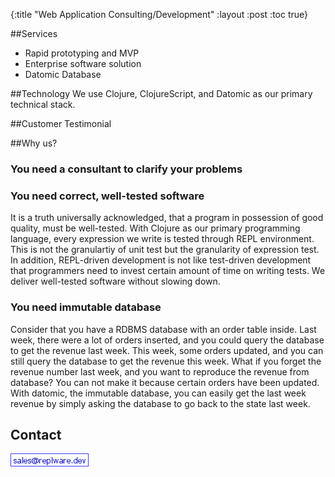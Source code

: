 {:title "Web Application Consulting/Development"
 :layout :post
 :toc true}

##Services

- Rapid prototyping and MVP  
- Enterprise software solution
- Datomic Database

##Technology
We use Clojure, ClojureScript, and Datomic as our primary technical stack.

##Customer Testimonial

##Why us?

### You need a consultant to clarify your problems 

### You need correct, well-tested software

It is a truth universally acknowledged, that a program in possession of good quality, must be well-tested. With Clojure as our primary programming language, every expression we write is tested through REPL environment. This is not the granulartiy of unit test but the granularity of expression test. In addition, REPL-driven development is not like test-driven development that programmers need to invest certain amount of time on writing tests. We deliver well-tested software without slowing down.

### You need immutable database

Consider that you have a RDBMS database with an order table inside. Last week, there were a lot of orders inserted, and you could query the database to get the revenue last week. This week, some orders updated, and you can still query the database to get the revenue this week. What if you forget the revenue number last week, and you want to reproduce the revenue from database? You can not make it because certain orders have been updated. With datomic, the immutable database, you can easily get the last week revenue by simply asking the database to go back to the state last week.

## Contact

![Email](/img/mail.png)
